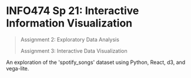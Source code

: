# INFO474 Sp 21: Interactive Information Visualization

> Assignment 2: Exploratory Data Analysis
> 
> Assignment 3: Interactive Data Visualization

An exploration of the 'spotify_songs' dataset using Python, React, d3, and vega-lite.
